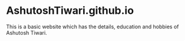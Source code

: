 # AshutoshTiwari.github.io
This is a basic website which has the details, education and hobbies of Ashutosh Tiwari.

